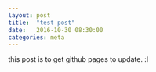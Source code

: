 ```yaml
---
layout: post
title:  "test post"
date:   2016-10-30 08:30:00
categories: meta
---
```


this post is to get github pages to update. :l